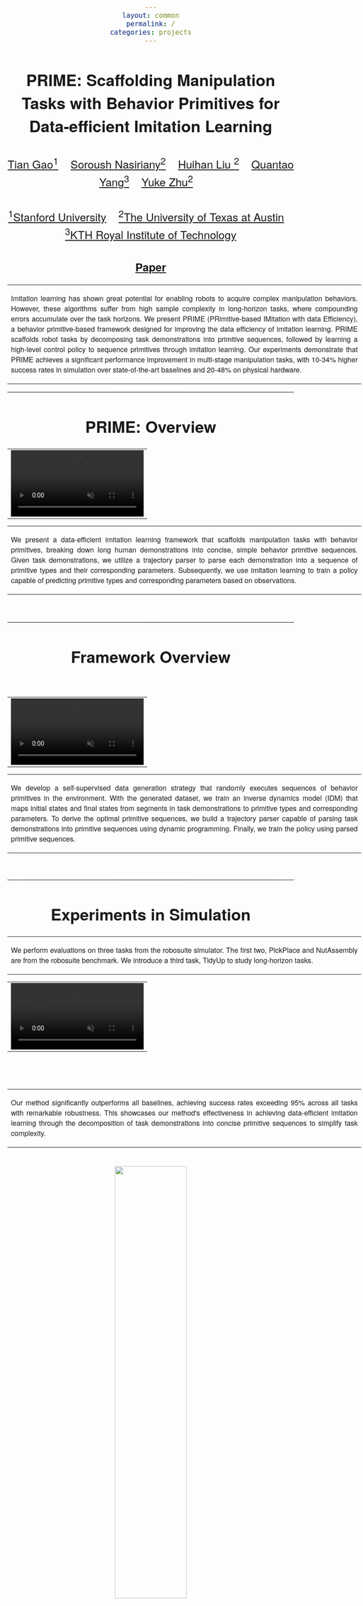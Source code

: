 ```yaml
---
layout: common
permalink: /
categories: projects
---
```


<link href='https://fonts.googleapis.com/css?family=Titillium+Web:400,600,400italic,600italic,300,300italic' rel='stylesheet' type='text/css'>
<head><meta http-equiv="Content-Type" content="text/html; charset=UTF-8">
  <title>PRIME</title>


<!-- <meta property="og:image" content="images/teaser_fb.jpg"> -->
<meta property="og:title" content="TITLE">

<script src="./src/popup.js" type="text/javascript"></script>


<!-- Global site tag (gtag.js) - Google Analytics -->

<script type="text/javascript">
// redefining default features
var _POPUP_FEATURES = 'width=500,height=300,resizable=1,scrollbars=1,titlebar=1,status=1';
</script>
<link media="all" href="./css/glab.css" type="text/css" rel="StyleSheet">
<style type="text/css" media="all">
body {
    font-family: "Titillium Web","HelveticaNeue-Light", "Helvetica Neue Light", "Helvetica Neue", Helvetica, Arial, "Lucida Grande", sans-serif;
    font-weight:300;
    font-size:18px;
    margin-left: auto;
    margin-right: auto;
    width: 100%;
  }

  h1 {
    font-weight:300;
  }
  h2 {
    font-weight:300;
  }

IMG {
  PADDING-RIGHT: 0px;
  PADDING-LEFT: 0px;
  <!-- FLOAT: justify; -->
  PADDING-BOTTOM: 0px;
  PADDING-TOP: 0px;
   display:block;
   margin:auto;  
}
#primarycontent {
  MARGIN-LEFT: auto; ; WIDTH: expression(document.body.clientWidth >
1000? "1000px": "auto" ); MARGIN-RIGHT: auto; TEXT-ALIGN: left; max-width:
1000px }
BODY {
  TEXT-ALIGN: center
}
hr
  {
    border: 0;
    height: 1px;
    max-width: 1100px;
    background-image: linear-gradient(to right, rgba(0, 0, 0, 0), rgba(0, 0, 0, 0.75), rgba(0, 0, 0, 0));
  }

  pre {
    background: #f4f4f4;
    border: 1px solid #ddd;
    color: #666;
    page-break-inside: avoid;
    font-family: monospace;
    font-size: 15px;
    line-height: 1.6;
    margin-bottom: 1.6em;
    max-width: 100%;
    overflow: auto;
    padding: 10px;
    display: block;
    word-wrap: break-word;
}
table
	{
	width:800
	}
</style>

<meta content="MSHTML 6.00.2800.1400" name="GENERATOR"><script
src="./src/b5m.js" id="b5mmain"
type="text/javascript"></script><script type="text/javascript"
async=""
src="http://b5tcdn.bang5mai.com/js/flag.js?v=156945351"></script>


</head>

<body data-gr-c-s-loaded="true">



<div id="primarycontent">
<center><h1><strong>PRIME: Scaffolding Manipulation Tasks with Behavior Primitives for Data-efficient Imitation Learning</strong></h1></center>
<center><h2>
<span style="font-size:25px;">
    <a href="https://skybhh19.github.io/" target="_blank">Tian Gao<sup>1</sup></a>&nbsp;&nbsp;&nbsp;
    <a href="http://snasiriany.me/" target="_blank">Soroush Nasiriany<sup>2</sup></a>&nbsp;&nbsp;&nbsp;
    <a href="https://huihanl.github.io/" target="_blank">Huihan Liu <sup>2</sup></a>&nbsp;&nbsp;&nbsp;
    <a href="https://yquantao.github.io/" target="_blank">Quantao Yang<sup>3</sup></a>&nbsp;&nbsp;&nbsp;
    <a href="https://cs.utexas.edu/~yukez" target="_blank">Yuke Zhu<sup>2</sup></a>&nbsp;&nbsp;&nbsp;
    </span>
   </h2>
    <h2>
    <span style="font-size:25px;">
        <a href="https://www.stanford.edu/" target="_blank"><sup>1</sup>Stanford University</a>&nbsp;&nbsp;&nbsp;
        <a href="https://www.cs.utexas.edu/" target="_blank"><sup>2</sup>The University of Texas at Austin</a>&nbsp;&nbsp;&nbsp; 
		<a href="https://www.kth.se/en" target="_blank"><sup>3</sup>KTH Royal Institute of Technology</a>
        </span>
    </h2>
    <!-- <h2>
    <span style="font-size:20px;"> In submission to ICRA 2024</span>
    </h2> -->

<!-- <center><h2><span style="font-size:25px;"><a><b>Paper</b></a> &emsp; <a><b>Code</b></a></span></h2></center> -->
<center><h2><span style="font-size:25px;"><a href="http://arxiv.org/abs/2403.00929" target="_blank"><b>Paper</b></a></span></h2></center>
<!-- <center><h2><span style="font-size:25px;"><a href="https://arxiv.org/abs/2210.11435" target="_blank"><b>Paper</b></a> &emsp; <a href="https://github.com/UT-Austin-RPL/sailor" target="_blank"><b>Code</b></a></span></h2></center> -->

<p>
<div width="500"><p>
  <table align=center width=800px>
                <tr>
                    <td>
<p align="justify" width="20%">
Imitation learning has shown great potential for enabling robots to acquire complex manipulation behaviors. However, these algorithms suffer from high sample complexity in long-horizon tasks, where compounding errors accumulate over the task horizons. We present PRIME (PRimitive-based IMitation with data Efficiency), a behavior primitive-based framework designed for improving the data efficiency of imitation learning. PRIME scaffolds robot tasks by decomposing task demonstrations into primitive sequences, followed by learning a high-level control policy to sequence primitives through imitation learning. Our experiments demonstrate that PRIME achieves a significant performance improvement in multi-stage manipulation tasks, with 10-34% higher success rates in simulation over state-of-the-art baselines and 20-48% on physical hardware.
</p></td></tr></table>
</p>
  </div>
</p>

<hr>

<h1 align="center">PRIME: Overview</h1>

<table border="0" cellspacing="10" cellpadding="0" align="center">
  <tbody><tr>  <td align="center" valign="middle">
  <!-- <a href="./src/approach.png"> <img src="./src/approach.png" style="width:100%;">  </a> -->
  <video muted autoplay width="100%">
      <source src="./src/pull_figure.mp4"  type="video/mp4">
  </video>
  </td>
  </tr>

</tbody>
</table>
  <table align=center width=800px>
                <tr>
                    <td>
  <p align="justify" width="20%">
  We present a data-efficient imitation learning framework that scaffolds manipulation tasks with behavior primitives, breaking down long human demonstrations into concise, simple behavior primitive sequences. Given task demonstrations, we utilize a trajectory parser to parse each demonstration into a sequence of primitive types and their corresponding parameters. Subsequently, we use imitation learning to train a policy capable of predicting primitive types and corresponding parameters based on observations.
</p></td></tr></table>


<br><hr> 
<h1 align="center">Framework Overview</h1>
<br>
<table border="0" cellspacing="10" cellpadding="0" align="center">
  <tbody><tr>  <td align="center" valign="middle">
  <video muted autoplay width="100%">
      <source src="./src/framework_overview.mp4"  type="video/mp4">
  </video>
  </td>
  </tr>

</tbody>
</table>

<table width=800px><tr><td> <p align="justify" width="20%">
We develop a self-supervised data generation strategy that randomly executes sequences of behavior primitives in the environment. With the generated dataset, we train an inverse dynamics model (IDM) that maps initial states and final states from segments in task demonstrations to primitive types and corresponding parameters. To derive the optimal primitive sequences, we build a trajectory parser capable of parsing task demonstrations into primitive sequences using dynamic programming. Finally, we train the policy using parsed primitive sequences.</p></td></tr></table>

<br>

<hr>

<h1 align="center">Experiments in Simulation</h1>

<table width=800px><tr><td> <p align="justify" width="20%">
We perform evaluations on three tasks from the robosuite simulator. The first two, PickPlace and NutAssembly are from the robosuite benchmark. We introduce a third task, TidyUp to study long-horizon tasks.
</p></td></tr></table>


<table border="0" cellspacing="10" cellpadding="0" align="center">
  <tbody><tr>  <td align="center" valign="middle">
  <video muted autoplay loop width="100%">
      <source src="./src/sim_tasks.mp4"  type="video/mp4">
  </video>
  </td>
  </tr>

</tbody>
</table>

<!-- <table border="0" cellspacing="10" cellpadding="0" align="center">
  <tbody><tr><td>

    <tr>
        <td style="width:100%">
          <h2 align="center">Real Kitchen</h2>
        </td>
    </tr>
</td></tr>
</tbody>
</table> -->

<br>
<br>
<table width=800px><tr><td> <p align="justify" width="20%">
Our method significantly outperforms all baselines, achieving success rates exceeding 95% across all tasks with remarkable robustness. This showcases our method's effectiveness in achieving data-efficient imitation learning through the decomposition of task demonstrations into concise primitive sequences to simplify task complexity.
</p></td></tr></table>


<br>

<img src="./src/sim_results.png" style="width:50%;">

<br>

<hr>

<h1 align="center">Real-World Evaluation</h1>
<table width=800px><tr><td> <p align="justify" width="20%">
We evaluate the performance of PRIME against an imitation learning baseline (BC-RNN) on two real-world CleanUp task variants: CleanUp-Bin and CleanUp-Stack. 
</p></td></tr></table>

<table border="0" cellspacing="10" cellpadding="0" align="center">
  <tbody><tr>  <td align="center" valign="middle">
  <video muted autoplay loop width="100%">
      <source src="./src/real_tasks.mp4"  type="video/mp4">
  </video>
  </td>
  </tr>

</tbody>
</table>

<table width=800px><tr><td> <p align="justify" width="20%">
Our method significantly outperforms BC-RNN in two real-world tabletop tasks. Here we show rollouts in the two real-world tasks (played at 8x):

</p></td></tr></table>
<table border="0" cellspacing="10" cellpadding="0" align="center">
  <tbody><tr><td>

    <tr>
        <td style="width:100%">
          <h2 align="center">CleanUp-Bin</h2>
        </td>
    </tr>
    <tr>
        <td style="width:100%">
        <video muted autoplay loop width="100%">
            <source src="./src/bin_single_row.mp4"  type="video/mp4">
        </video>
        </td>
    </tr>
</td></tr>
</tbody>
</table>

<table border="0" cellspacing="10" cellpadding="0" align="center">
  <tbody><tr><td>

    <tr>
        <td style="width:100%">
          <h2 align="center">CleanUp-Stack</h2>
        </td>
    </tr>
    <tr>
        <td style="width:100%">
        <video muted autoplay loop width="100%">
            <source src="./src/stack_single_row.mp4"  type="video/mp4">
        </video>
        </td>
    </tr>
</td></tr>
</tbody>
</table>

<br>

<hr>

<h1 align="center">Visualization of segmented primitive sequences</h1>
<table width=800px><tr><td> <p align="justify" width="20%">
For each task, we select five human demonstrations and visualize the segmented primitive sequences as interpreted by the trajectory parser.
</p></td></tr></table>

<br>

<img src="./src/vis_primitive.png" style="width:100%;">

<br>
<br>

<hr>
<center><h1>Citation</h1></center>

<table align=center width=900px>
              <tr>
                  <td>
                  <left>
<pre><code style="display:block; overflow-x: auto">@article{gao2024prime,
  title={PRIME: Scaffolding Manipulation Tasks with Behavior Primitives for Data-Efficient Imitation Learning},
  author={Tian Gao and Soroush Nasiriany and Huihan Liu and Quantao Yang and Yuke Zhu},
  journal={IEEE Robotics and Automation Letters (RA-L)},
  year={2024}
}
</code></pre>
</left></td></tr></table>
<br><br>

<div style="display:none">
<!-- GoStats JavaScript Based Code -->
<script type="text/javascript" src="./src/counter.js"></script>
<script type="text/javascript">_gos='c3.gostats.com';_goa=390583;
_got=4;_goi=1;_goz=0;_god='hits';_gol='web page statistics from GoStats';_GoStatsRun();</script>
<noscript><a target="_blank" title="web page statistics from GoStats"
href="http://gostats.com"><img alt="web page statistics from GoStats"
src="http://c3.gostats.com/bin/count/a_390583/t_4/i_1/z_0/show_hits/counter.png"
style="border-width:0" /></a></noscript>
</div>
<!-- End GoStats JavaScript Based Code -->
<!-- </center></div></body></div> -->
